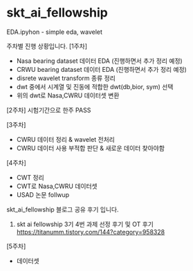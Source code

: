 # skt_ai_fellowship
EDA.ipyhon - simple eda, wavelet




주차별 진행 상황입니다.
[1주차] 
+ Nasa bearing dataset 데이터 EDA (진행하면서 추가 정리 예정)
+ CRWU bearing dataset 데이터 EDA (진행하면서 추가 정리 예정)
+ disrete wavelet transform 종류 정리
+ dwt 중에서 시계열 및 진동에 적합한 dwt(db,bior, sym) 선택
+ 위의 dwt로 Nasa,CWRU 데이터셋 변환 

[2주차]
시험기간으로 한주 PASS

[3주차]
+ CWRU 데이터 정리 & wavelet 전처리
+ CWRU 데이터 사용 부적합 판단 & 새로운 데이터 찾아야함  

[4주차]
+ CWT 정리
+ CWT로 Nasa,CWRU 데이터셋
+ USAD 논문 follwup

skt_ai_fellowship 블로그 공유 후기 입니다. 
1. skt ai fellowship 3기 4번 과제 선정 후기 및 OT 후기  
https://titanumm.tistory.com/144?category=958328

[5주차]
- 데이터셋 

